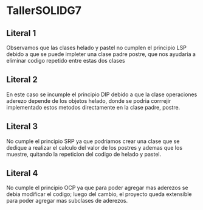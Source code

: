 # TallerSOLIDG7

## Literal 1 
Observamos que las clases helado y pastel no cumplen el principio LSP debido a que se puede impleter una clase padre postre, que nos ayudaria a eliminar codigo repetido entre estas dos clases

## Literal 2
En este caso se incumple el principio DIP debido a que la clase operaciones aderezo depende de los objetos helado, donde se podria corrrejir implementado estos metodos directamente en la clase padre, postre.

## Literal 3
No cumple el principio SRP ya que podriamos crear una clase que se dedique a realizar el calculo del valor de los postres y ademas que los muestre, quitando la repeticion del codigo de helado y pastel.

## Literal 4
No cumple el principio OCP ya que para poder agregar mas aderezos se debia modificar el codigo; luego del cambio, el proyecto queda extensible para poder agregar mas subclases de aderezos.